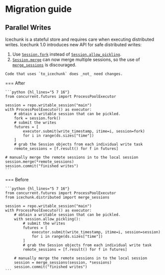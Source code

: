 # Migration guide

## Parallel Writes

Icechunk is a stateful store and requires care when executing distributed writes.
Icechunk 1.0 introduces new API for safe distributed writes:
1. Use [`Session.fork`](./reference.md#icechunk.Session.fork) instead of [`Session.allow_pickling`](./reference.md#icechunk.Session.allow_pickling).
2. [`Session.merge`](./reference.md#icechunk.Session.merge) can now merge multiple sessions, so the use of [`merge_sessions`](./reference.md#icechunk.distributed.merge_sessions) is discouraged.

```{important}
Code that uses `to_icechunk` does _not_ need changes.
```

=== After

    ```python {hl_lines="5 7 16"}
    from concurrent.futures import ProcessPoolExecutor

    session = repo.writable_session("main")
    with ProcessPoolExecutor() as executor:
        # obtain a writable session that can be pickled.
        fork = session.fork()
        # submit the writes
        futures = [
            executor.submit(write_timestamp, itime=i, session=fork)
            for i in range(ds.sizes["time"])
        ]
        # grab the Session objects from each individual write task
        remote_sessions = [f.result() for f in futures]

    # manually merge the remote sessions in to the local session
    session.merge(*remote_sessions)
    session.commit("finished writes")
    ```

=== Before

    ```python {hl_lines="5 7 16"}
    from concurrent.futures import ProcessPoolExecutor
    from icechunk.distributed import merge_sessions

    session = repo.writable_session("main")
    with ProcessPoolExecutor() as executor:
        # obtain a writable session that can be pickled.
        with session.allow_pickling():
            # submit the writes
            futures = [
                executor.submit(write_timestamp, itime=i, session=session)
                for i in range(ds.sizes["time"])
            ]
            # grab the Session objects from each individual write task
            remote_sessions = [f.result() for f in futures]

        # manually merge the remote sessions in to the local session
        session = merge_sessions(session, *sessions)
        session.commit("finished writes")
    ```
